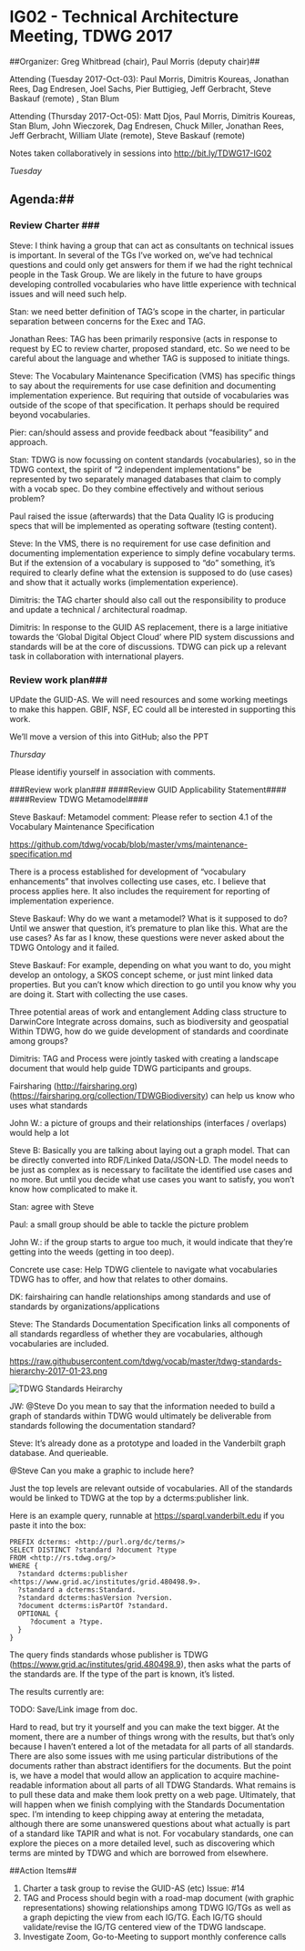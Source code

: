 # IG02 - Technical Architecture Meeting, TDWG 2017 #

##Organizer: Greg Whitbread (chair), Paul Morris (deputy chair)##

Attending (Tuesday 2017-Oct-03):  Paul Morris, Dimitris Koureas, Jonathan Rees, Dag Endresen, Joel Sachs, Pier Buttigieg, Jeff Gerbracht, Steve Baskauf (remote) , Stan Blum

Attending (Thursday 2017-Oct-05): Matt Djos, Paul Morris, Dimitris Koureas, Stan Blum, John Wieczorek, Dag Endresen, Chuck Miller, Jonathan Rees, Jeff Gerbracht, William Ulate (remote), Steve Baskauf (remote)

Notes taken collaboratively in sessions into http://bit.ly/TDWG17-IG02

*Tuesday*

## Agenda:##
### Review Charter ###

Steve: I think having a group that can act as consultants on technical issues is important.  In several of the TGs I’ve worked on, we’ve had technical questions and could only get answers for them if we had the right technical people in the Task Group.  We are likely in the future to have groups developing controlled vocabularies who have little experience with technical issues and will need such help.

Stan: we need better definition of TAG’s scope in the charter, in particular separation between concerns for the Exec and TAG.

Jonathan Rees:  TAG has been primarily responsive (acts in response to request by EC to review charter, proposed standard, etc.
So we need to be careful about the language and whether TAG is supposed to initiate things.  

Steve: The Vocabulary Maintenance Specification (VMS) has specific things to say about the requirements for use case definition and documenting implementation experience.  But requiring that outside of vocabularies was outside of the scope of that specification.  It perhaps should be required beyond vocabularies.

Pier:  can/should assess and provide feedback about “feasibility” and approach.

Stan:  TDWG is now focussing on content standards (vocabularies), so in the TDWG context, the spirit of “2 independent implementations” be represented by two separately managed databases that claim to comply with a vocab spec. Do they combine effectively and without serious problem?

Paul raised the issue (afterwards) that the Data Quality IG is producing specs that will be implemented as operating software (testing content).

Steve: In the VMS, there is no requirement for use case definition and documenting implementation experience to simply define vocabulary terms.  But if the extension of a vocabulary is supposed to “do” something, it’s required to clearly define what the extension is supposed to do (use cases) and show that it actually works (implementation experience).  

Dimitris:  the TAG charter should also call out the responsibility to produce and update a technical / architectural roadmap.

Dimitris: In response to the GUID AS replacement, there is a large initiative towards the ‘Global Digital Object Cloud’ where PID system discussions and standards will be at the core of discussions. TDWG can pick up a relevant task in collaboration with international players.  

### Review work plan###

UPdate the GUID-AS.   We will need resources and some working meetings to make this happen.  GBIF, NSF, EC could all be interested in supporting this work.

We’ll move a version of this into GitHub; also the PPT

*Thursday*

Please identifiy yourself in association with comments.

###Review work plan###
####Review GUID Applicability Statement####
####Review TDWG Metamodel####

Steve Baskauf: Metamodel comment: Please refer to section 4.1 of the Vocabulary Maintenance Specification

https://github.com/tdwg/vocab/blob/master/vms/maintenance-specification.md

There is a process established for development of “vocabulary enhancements” that involves collecting use cases, etc.  I believe that process applies here.  It also includes the requirement for reporting of implementation experience.

Steve Baskauf: Why do we want a metamodel? What is it supposed to do?  Until we answer that question, it’s premature to plan like this.  What are the use cases?  As far as I know, these questions were never asked about the TDWG Ontology and it failed.

Steve Baskauf:  For example, depending on what you want to do, you might develop an ontology, a SKOS concept scheme, or just mint linked data properties.  But you can’t know which direction to go until you know why you are doing it.  Start with collecting the use cases.

Three potential areas of work and entanglement
Adding class structure to DarwinCore 
Integrate across domains, such as biodiversity and geospatial
Within TDWG, how do we guide development of standards and coordinate among groups?

Dimitris: TAG and Process were jointly tasked with creating a landscape document that would help guide TDWG participants and groups.

Fairsharing (http://fairsharing.org) (https://fairsharing.org/collection/TDWGBiodiversity) can help us know who uses what standards

John W.:  a picture of groups and their relationships (interfaces / overlaps) would help a lot

Steve B: Basically you are talking about laying out a graph model.  That can be directly converted into RDF/Linked Data/JSON-LD.  The model needs to be just as complex as is necessary to facilitate the identified use cases and no more.  But until you decide what use cases you want to satisfy, you won’t know how complicated to make it.

Stan: agree with Steve

Paul: a small group should be able to tackle the picture problem

John W.:  if the group starts to argue too much, it would indicate that they’re getting into the weeds (getting in too deep).

Concrete use case: Help TDWG clientele to navigate what vocabularies TDWG has to offer, and how that relates to other domains.


DK:  fairshairing can handle relationships among standards and use of standards by organizations/applications

Steve: The Standards Documentation Specification links all components of all standards regardless of whether they are vocabularies, although vocabularies are included. 

https://raw.githubusercontent.com/tdwg/vocab/master/tdwg-standards-hierarchy-2017-01-23.png

![TDWG Standards Heirarchy](https://raw.githubusercontent.com/tdwg/vocab/master/tdwg-standards-hierarchy-2017-01-23.png)

JW: @Steve Do you mean to say that the information needed to build a graph of standards within TDWG would ultimately be deliverable from standards following the documentation standard?

Steve: It’s already done as a prototype and loaded in the Vanderbilt graph database.  And querieable.  

@Steve Can you make a graphic to include here? 


Just the top levels are relevant outside of vocabularies.  All of the standards would be linked to TDWG at the top by a dcterms:publisher link.  

Here is an example query, runnable at https://sparql.vanderbilt.edu if you paste it into the box:

    PREFIX dcterms: <http://purl.org/dc/terms/>
    SELECT DISTINCT ?standard ?document ?type
    FROM <http://rs.tdwg.org/>
    WHERE {
      ?standard dcterms:publisher <https://www.grid.ac/institutes/grid.480498.9>.
      ?standard a dcterms:Standard.
      ?standard dcterms:hasVersion ?version.
      ?document dcterms:isPartOf ?standard.
      OPTIONAL {
         ?document a ?type.
      }
    }

The query finds standards whose publisher is TDWG (https://www.grid.ac/institutes/grid.480498.9), then asks what the parts of the standards are.  If the type of the part is known, it’s listed. 

The results currently are:

TODO: Save/Link image from doc.

Hard to read, but try it yourself and you can make the text bigger.  At the moment, there are a number of things wrong with the results, but that’s only because I haven’t entered a lot of the metadata for all parts of all standards.  There are also some issues with me using particular distributions of the documents rather than abstract identifiers for the documents.  But the point is, we have a model that would allow an application to acquire machine-readable information about all parts of all TDWG Standards. What remains is to pull these data and make them look pretty on a web page.  Ultimately, that will happen when we finish complying with the Standards Documentation spec. I’m intending to keep chipping away at entering the metadata, although there are some unanswered questions about what actually is part of a standard like TAPIR and what is not.  For vocabulary standards, one can explore the pieces on a more detailed level, such as discovering which terms are minted by TDWG and which are borrowed from elsewhere.


##Action Items##

1. Charter a task group to revise the GUID-AS (etc)  Issue: #14
1. TAG and Process should begin with a road-map document (with graphic representations) showing relationships among TDWG IG/TGs as well as a graph depicting the view from each IG/TG.  Each IG/TG should validate/revise the IG/TG centered view of the TDWG landscape.  
1. Investigate Zoom, Go-to-Meeting to support monthly conference calls



